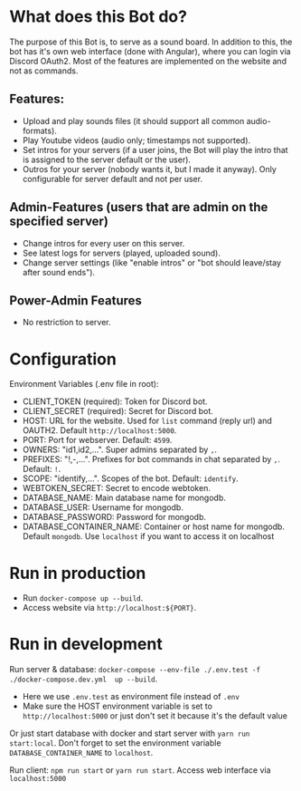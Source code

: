 # What does this Bot do?

The purpose of this Bot is, to serve as a sound board. In addition to this, the bot has it's own web interface (done with Angular), where you can login via Discord OAuth2. Most of the features are
implemented on the website and not as commands.

## Features:

- Upload and play sounds files (it should support all common audio-formats).
- Play Youtube videos (audio only; timestamps not supported).
- Set intros for your servers (if a user joins, the Bot will play the intro that is assigned to the server default or the user).
- Outros for your server (nobody wants it, but I made it anyway). Only configurable for server default and not per user.

## Admin-Features (users that are admin on the specified server)

- Change intros for every user on this server.
- See latest logs for servers (played, uploaded sound).
- Change server settings (like "enable intros" or "bot should leave/stay after sound ends").

## Power-Admin Features

- No restriction to server.

# Configuration

Environment Variables (.env file in root):

- CLIENT_TOKEN (required): Token for Discord bot.
- CLIENT_SECRET (required): Secret for Discord bot.
- HOST: URL for the website. Used for `list` command (reply url) and OAUTH2. Default `http://localhost:5000`.
- PORT: Port for webserver. Default: `4599`.
- OWNERS: "id1,id2,...". Super admins separated by `,`.
- PREFIXES: "!,-,...". Prefixes for bot commands in chat separated by `,`. Default: `!`.
- SCOPE: "identify,...". Scopes of the bot. Default: `identify`.
- WEBTOKEN_SECRET: Secret to encode webtoken.
- DATABASE_NAME: Main database name for mongodb.
- DATABASE_USER: Username for mongodb.
- DATABASE_PASSWORD: Password for mongodb.
- DATABASE_CONTAINER_NAME: Container or host name for mongodb. Default `mongodb`. Use `localhost` if you want to access it on localhost

# Run in production

- Run `docker-compose up --build`.
- Access website via `http://localhost:${PORT}`.

# Run in development

Run server & database: `docker-compose --env-file ./.env.test -f ./docker-compose.dev.yml  up --build`.

- Here we use `.env.test` as environment file instead of `.env`
- Make sure the HOST environment variable is set to `http://localhost:5000` or just don't set it because it's the default value

Or just start database with docker and start server with `yarn run start:local`. Don't forget to set the environment variable `DATABASE_CONTAINER_NAME` to `localhost`.

Run client: `npm run start` or `yarn run start`. Access web interface via `localhost:5000`